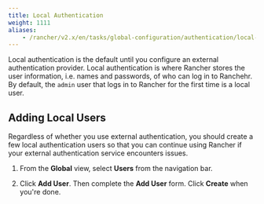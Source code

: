 ```yaml
---
title: Local Authentication
weight: 1111
aliases:
    - /rancher/v2.x/en/tasks/global-configuration/authentication/local-authentication/
---
```


Local authentication is the default until you configure an external authentication provider. Local authentication is where Rancher stores the user information, i.e. names and passwords, of who can log in to Ranchehr. By default, the `admin` user that logs in to Rancher for the first time is a local user.

## Adding Local Users

Regardless of whether you use external authentication, you should create a few local authentication users so that you can continue using Rancher if your external authentication service encounters issues.

1.	From the **Global** view, select **Users** from the navigation bar.

2.	Click **Add User**. Then complete the **Add User** form. Click **Create** when you're done.
